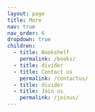 ```yaml
---
layout: page
title: More
nav: true
nav_order: 6
dropdown: true
children:
  - title: Bookshelf
    permalink: /books/
  - title: divider 
  - title: Contact us
    permalink: /contactus/
  - title: divider
  - title: Join us
    permalink: /joinus/
---
```

